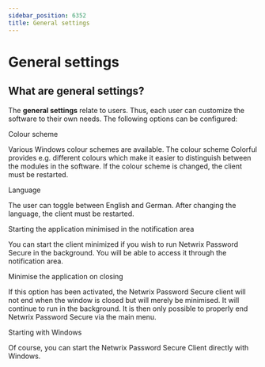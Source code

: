 ```yaml
---
sidebar_position: 6352
title: General settings
---
```


# General settings

## What are general settings?

The **general settings** relate to users. Thus, each user can customize the software to their own needs. The following options can be configured:

Colour scheme

Various Windows colour schemes are available. The colour scheme Colorful provides e.g. different colours which make it easier to distinguish between the modules in the software. If the colour scheme is changed, the client must be restarted.

Language

The user can toggle between English and German. After changing the language, the client must be restarted.

Starting the application minimised in the notification area

You can start the client minimized if you wish to run Netwrix Password Secure in the background. You will be able to access it through the notification area.

Minimise the application on closing

If this option has been activated, the Netwrix Password Secure client will not end when the window is closed but will merely be minimised. It will continue to run in the background. It is then only possible to properly end Netwrix Password Secure via the main menu.

Starting with Windows

Of course, you can start the Netwrix Password Secure Client directly with Windows.